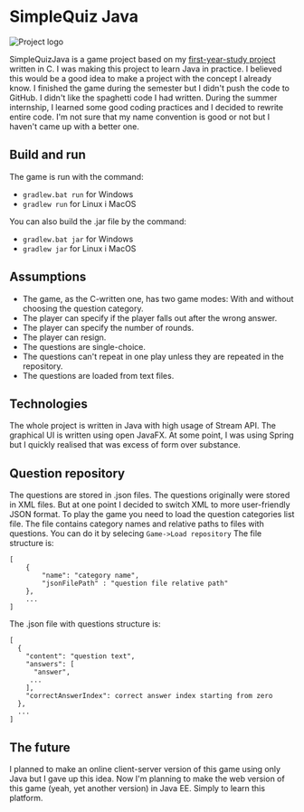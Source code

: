 # SimpleQuiz Java
![Project logo](https://raw.githubusercontent.com/Haseoo/SimpleQuizJava/master/src/main/resources/windows/logo.png "Project logo")

SimpleQuizJava is a game project based on my [first-year-study project](https://github.com/Haseoo/SimpleQuizC  "first-year-study project") written in C. I was making this project to learn Java in practice. I believed this would be a good idea to make a project with the concept I already know.  I finished the game during the semester but I didn't push the code to GitHub. I didn't like the spaghetti code I had written. During the summer internship, I learned some good coding practices and I decided to rewrite entire code. I'm not sure that my name convention is good or not but I haven't came up with a better one.

## Build and run
The game is run with the command:
-   `gradlew.bat run` for Windows
-   `gradlew run`  for Linux i MacOS

You can also build the .jar file by the command:
-   `gradlew.bat jar` for Windows
-   `gradlew jar`  for Linux i MacOS

## Assumptions
- The game, as the C-written one, has two game modes: With and without choosing the question category.
- The player can specify if the player falls out after the wrong answer.
- The player can specify the number of rounds.
- The player can resign.
- The questions are single-choice.
- The questions can't repeat in one play unless they are repeated in the repository.
- The questions are loaded from text files.

## Technologies
The whole project is written in Java with high usage of Stream API. The graphical UI is written using open JavaFX. At some point, I was using Spring but I quickly realised that was excess of form over substance.

## Question repository
The questions are stored in .json files. The questions originally were stored in XML files. But at one point I decided to switch XML to more user-friendly JSON format. To play the game you need to load the question categories list file. The file contains category names and relative paths to files with questions. You can do it by selecing `Game->Load repository` The file structure is:
```
[
    {
        "name": "category name",
        "jsonFilePath" : "question file relative path"
    },
	...
]
```
The .json file with questions structure is:
```
[
  {
    "content": "question text",
    "answers": [
      "answer",
     ...
    ],
    "correctAnswerIndex": correct answer index starting from zero
  },
  ...
]
```

## The future
I planned to make an online client-server version of this game using only Java but I gave up this idea. Now I'm planning to make the web version of this game (yeah, yet another version) in Java EE. Simply to learn this platform.
